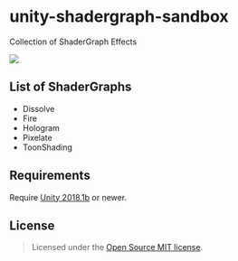 # unity-shadergraph-sandbox

Collection of ShaderGraph Effects

<img src=https://user-images.githubusercontent.com/31256170/38787810-56920c14-40fe-11e8-929b-88de8f0b368e.gif>

## List of ShaderGraphs

* Dissolve
* Fire
* Hologram
* Pixelate
* ToonShading

## Requirements

Require [Unity 2018.1b](https://unity3d.com/fr/unity/beta/2018.1b) or newer.

## License

> Licensed under the [Open Source MIT license](http://en.wikipedia.org/wiki/MIT_License).
